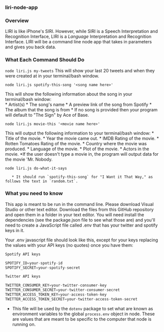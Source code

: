 ### liri-node-app

### Overview
LIRI is like iPhone's SIRI. However, while SIRI is a Speech Interpretation and Recognition Interface, LIRI is a _Language_ Interpretation and Recognition Interface. LIRI will be a command line node app that takes in parameters and gives you back data.

### What Each Command Should Do

`node liri.js my-tweets`
This will show your last 20 tweets and when they were created at in your terminal/bash window.

`node liri.js spotify-this-song '<song name here>'`

This will show the following information about the song in your terminal/bash window:  
     * Artist(s)
     * The song's name
     * A preview link of the song from Spotify
     * The album that the song is from
      * If no song is provided then your program will default to "The Sign" by Ace of Base.

`node liri.js movie-this '<movie name here>'`

  This will output the following information to your terminal/bash window:
       * Title of the movie.
       * Year the movie came out.
       * IMDB Rating of the movie.
       * Rotten Tomatoes Rating of the movie.
       * Country where the movie was produced.
       * Language of the movie.
       * Plot of the movie.
       * Actors in the movie.
       *If the user doesn't type a movie in, the program will output data for the movie 'Mr. Nobody.
  
  `node liri.js do-what-it-says`
  
       * It should run `spotify-this-song` for "I Want it That Way," as follows the text in `random.txt`.
   


### What you need to know

This app is meant to be run in the command line. Please download Visual Studio or other text editor. Download the files from this GitHub repository and open them in a folder in your text editor. You will need install the dependencies (see the package.json file to see what those are) and you'll need to create a JavaScript file called .env that has your twitter and spotify keys in it. 

Your .env javascript file should look like this, except for your keys replacing the values with your API keys (no quotes) once you have them:

```js
Spotify API keys

SPOTIFY_ID=your-spotify-id
SPOTIFY_SECRET=your-spotify-secret

Twitter API keys

TWITTER_CONSUMER_KEY=your-twitter-consumer-key
TWITTER_CONSUMER_SECRET=your-twitter-consumer-secret
TWITTER_ACCESS_TOKEN_KEY=your-access-token-key
TWITTER_ACCESS_TOKEN_SECRET=your-twitter-access-token-secret

```

* This file will be used by the `dotenv` package to set what are known as environment variables to the global `process.env` object in node. These are values that are meant to be specific to the computer that node is running on.
